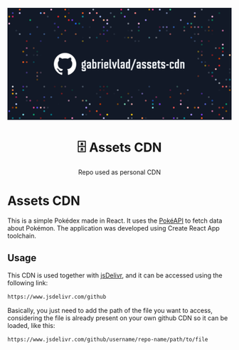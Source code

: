 [//]: # "Relative Path of the image"

![Assets CDN Readme image relative path](/Assets-Cdn-readme1.png)

<h1 align="center">🗄 Assets CDN</h1>
<p align="center">Repo used as personal CDN</p>

# Assets CDN

This is a simple Pokédex made in React. It uses the [PokéAPI](https://pokeapi.co/) to fetch data about Pokémon. The application was developed using Create React App toolchain.

## Usage

This CDN is used together with [jsDelivr](https://www.jsdelivr.com/), and it can be accessed using the following link:

```html
https://www.jsdelivr.com/github
```

Basically, you just need to add the path of the file you want to access, considering the file is already present on your own github CDN so it can be loaded, like this:

```html
https://www.jsdelivr.com/github/username/repo-name/path/to/file
```
